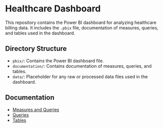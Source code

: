 # Healthcare Dashboard

This repository contains the Power BI dashboard for analyzing healthcare billing data. It includes the `.pbix` file, documentation of measures, queries, and tables used in the dashboard.

## Directory Structure

- `pbix/`: Contains the Power BI dashboard file.
- `documentation/`: Contains documentation of measures, queries, and tables.
- `data/`: Placeholder for any raw or processed data files used in the dashboard.

## Documentation

- [Measures and Queries](documentation/measures_queries.md)
- [Queries](documentation/queries_relationship.md)
- [Tables](documentation/tables.md)

